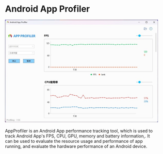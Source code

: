 # Android App Profiler

![screenshot](/Images/screenshot.jpg)
<br/>
<br/>
AppProfiler is an Android App performance tracking tool, which is used to track Android App's FPS, CPU, GPU, memory and battery information,. It can be used to evaluate the resource usage and performance of app running, and evaluate the hardware performance of an Android device.
